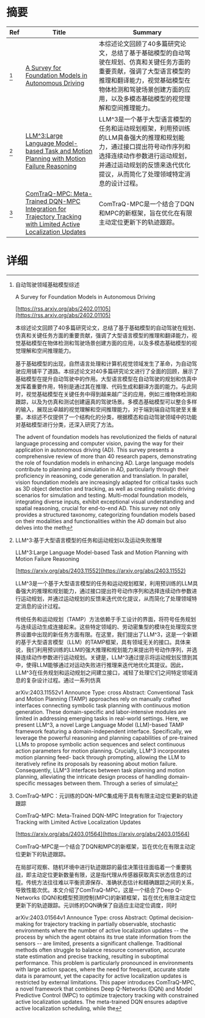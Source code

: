 # 摘要

| Ref | Title | Summary |
| --- | --- | --- |
| [^1] | [A Survey for Foundation Models in Autonomous Driving](https://rss.arxiv.org/abs/2402.01105) | 本综述论文回顾了40多篇研究论文，总结了基于基础模型的自动驾驶在规划、仿真和关键任务方面的重要贡献，强调了大型语言模型的推理和翻译能力，视觉基础模型在物体检测和驾驶场景创建方面的应用，以及多模态基础模型的视觉理解和空间推理能力。 |
| [^2] | [LLM^3:Large Language Model-based Task and Motion Planning with Motion Failure Reasoning](https://arxiv.org/abs/2403.11552) | LLM^3是一个基于大型语言模型的任务和运动规划框架，利用预训练的LLM具备强大的推理和规划能力，通过接口提出符号动作序列和选择连续动作参数进行运动规划，并通过运动规划的反馈来迭代优化提议，从而简化了处理领域特定消息的设计过程。 |
| [^3] | [ComTraQ-MPC: Meta-Trained DQN-MPC Integration for Trajectory Tracking with Limited Active Localization Updates](https://arxiv.org/abs/2403.01564) | ComTraQ-MPC是一个结合了DQN和MPC的新框架，旨在优化在有限主动定位更新下的轨迹跟踪。 |

# 详细

[^1]: 自动驾驶领域基础模型综述

    A Survey for Foundation Models in Autonomous Driving

    [https://rss.arxiv.org/abs/2402.01105](https://rss.arxiv.org/abs/2402.01105)

    本综述论文回顾了40多篇研究论文，总结了基于基础模型的自动驾驶在规划、仿真和关键任务方面的重要贡献，强调了大型语言模型的推理和翻译能力，视觉基础模型在物体检测和驾驶场景创建方面的应用，以及多模态基础模型的视觉理解和空间推理能力。

    

    基于基础模型的出现，自然语言处理和计算机视觉领域发生了革命，为自动驾驶应用铺平了道路。本综述论文对40多篇研究论文进行了全面的回顾，展示了基础模型在提升自动驾驶中的作用。大型语言模型在自动驾驶的规划和仿真中发挥着重要作用，特别是通过其在推理、代码生成和翻译方面的能力。与此同时，视觉基础模型在关键任务中得到越来越广泛的应用，例如三维物体检测和跟踪，以及为仿真和测试创建逼真的驾驶场景。多模态基础模型可以整合多样的输入，展现出卓越的视觉理解和空间推理能力，对于端到端自动驾驶至关重要。本综述不仅提供了一个结构化的分类，根据模态和自动驾驶领域中的功能对基础模型进行分类，还深入研究了方法。

    The advent of foundation models has revolutionized the fields of natural language processing and computer vision, paving the way for their application in autonomous driving (AD). This survey presents a comprehensive review of more than 40 research papers, demonstrating the role of foundation models in enhancing AD. Large language models contribute to planning and simulation in AD, particularly through their proficiency in reasoning, code generation and translation. In parallel, vision foundation models are increasingly adapted for critical tasks such as 3D object detection and tracking, as well as creating realistic driving scenarios for simulation and testing. Multi-modal foundation models, integrating diverse inputs, exhibit exceptional visual understanding and spatial reasoning, crucial for end-to-end AD. This survey not only provides a structured taxonomy, categorizing foundation models based on their modalities and functionalities within the AD domain but also delves into the meth
    
[^2]: LLM^3:基于大型语言模型的任务和运动规划以及运动失败推理

    LLM^3:Large Language Model-based Task and Motion Planning with Motion Failure Reasoning

    [https://arxiv.org/abs/2403.11552](https://arxiv.org/abs/2403.11552)

    LLM^3是一个基于大型语言模型的任务和运动规划框架，利用预训练的LLM具备强大的推理和规划能力，通过接口提出符号动作序列和选择连续动作参数进行运动规划，并通过运动规划的反馈来迭代优化提议，从而简化了处理领域特定消息的设计过程。

    

    传统任务和运动规划（TAMP）方法依赖于手工设计的界面，将符号任务规划与连续运动生成连接起来。这些特定领域的、劳动密集型的模块在处理现实世界设置中出现的新任务方面有限。在这里，我们提出了LLM^3，这是一个新颖的基于大型语言模型（LLM）的TAMP框架，具有领域无关的接口。具体来说，我们利用预训练的LLM的强大推理和规划能力来提出符号动作序列，并选择连续动作参数进行运动规划。关键是，LLM^3通过提示将运动规划反馈到其中，使得LLM能够通过对运动失败进行推理来迭代地优化其提议。因此，LLM^3在任务规划和运动规划之间建立接口，减轻了处理它们之间特定领域消息的复杂设计过程。通过一系列仿真

    arXiv:2403.11552v1 Announce Type: cross  Abstract: Conventional Task and Motion Planning (TAMP) approaches rely on manually crafted interfaces connecting symbolic task planning with continuous motion generation. These domain-specific and labor-intensive modules are limited in addressing emerging tasks in real-world settings. Here, we present LLM^3, a novel Large Language Model (LLM)-based TAMP framework featuring a domain-independent interface. Specifically, we leverage the powerful reasoning and planning capabilities of pre-trained LLMs to propose symbolic action sequences and select continuous action parameters for motion planning. Crucially, LLM^3 incorporates motion planning feed- back through prompting, allowing the LLM to iteratively refine its proposals by reasoning about motion failure. Consequently, LLM^3 interfaces between task planning and motion planning, alleviating the intricate design process of handling domain- specific messages between them. Through a series of simulat
    
[^3]: ComTraQ-MPC：元训练的DQN-MPC集成用于具有有限主动定位更新的轨迹跟踪

    ComTraQ-MPC: Meta-Trained DQN-MPC Integration for Trajectory Tracking with Limited Active Localization Updates

    [https://arxiv.org/abs/2403.01564](https://arxiv.org/abs/2403.01564)

    ComTraQ-MPC是一个结合了DQN和MPC的新框架，旨在优化在有限主动定位更新下的轨迹跟踪。

    

    在局部可观察、随机环境中进行轨迹跟踪的最佳决策往往面临着一个重要挑战，即主动定位更新数量有限，这是指代理从传感器获取真实状态信息的过程。传统方法往往难以平衡资源保存、准确状态估计和精确跟踪之间的关系，导致性能次优。本文介绍了ComTraQ-MPC，这是一个结合了Deep Q-Networks (DQN)和模型预测控制(MPC)的新颖框架，旨在优化有限主动定位更新下的轨迹跟踪。元训练的DQN确保了自适应主动定位调度，同时

    arXiv:2403.01564v1 Announce Type: cross  Abstract: Optimal decision-making for trajectory tracking in partially observable, stochastic environments where the number of active localization updates -- the process by which the agent obtains its true state information from the sensors -- are limited, presents a significant challenge. Traditional methods often struggle to balance resource conservation, accurate state estimation and precise tracking, resulting in suboptimal performance. This problem is particularly pronounced in environments with large action spaces, where the need for frequent, accurate state data is paramount, yet the capacity for active localization updates is restricted by external limitations. This paper introduces ComTraQ-MPC, a novel framework that combines Deep Q-Networks (DQN) and Model Predictive Control (MPC) to optimize trajectory tracking with constrained active localization updates. The meta-trained DQN ensures adaptive active localization scheduling, while the
    

